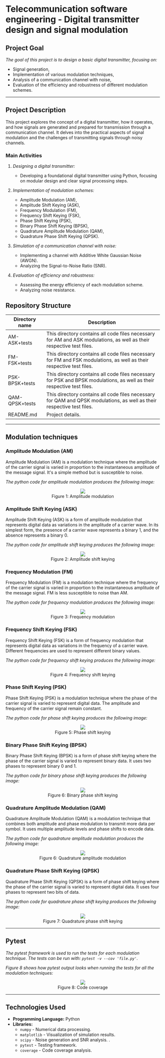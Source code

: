 # Telecommunication software engineering - Digital transmitter design and signal modulation

## Project Goal

*The goal of this project is to design a basic digital transmitter, focusing on:*  
- Signal generation,  
- Implementation of various modulation techniques,  
- Analysis of a communication channel with noise, 
- Evaluation of the efficiency and robustness of different modulation schemes.

---

## Project Description

This project explores the concept of a digital transmitter, how it operates, and how signals are generated and prepared for transmission through a communication channel. It delves into the practical aspects of signal modulation and the challenges of transmitting signals through noisy channels.

### Main Activities

1. *Designing a digital transmitter:* 
   - Developing a foundational digital transmitter using Python, focusing on modular design and clear signal processing steps.

2. *Implementation of modulation schemes:*
   - Amplitude Modulation (AM),
   - Amplitude Shift Keying (ASK),
   - Frequency Modulation (FM),
   - Frequency Shift Keying (FSK),
   - Phase Shift Keying (PSK),
   - Binary Phase Shift Keying (BPSK),
   - Quadrature Amplitude Modulation (QAM),
   - Quadrature Phase Shift Keying (QPSK).

3. *Simulation of a communication channel with noise:*  
   - Implementing a channel with Additive White Gaussian Noise (AWGN).  
   - Analyzing the Signal-to-Noise Ratio (SNR).

4. *Evaluation of efficiency and robustness:*
   - Assessing the energy efficiency of each modulation scheme.  
   - Analyzing noise resistance.

## Repository Structure

|Directory name|Description|
|--------------|-----------|
|AM-ASK+tests|This directory contains all code files necessary for AM and ASK modulations, as well as their respective test files.|
|FM-FSK+tests|This directory contains all code files necessary for FM and FSK modulations, as well as their respective test files.|
|PSK-BPSK+tests|This directory contains all code files necessary for PSK and BPSK modulations, as well as their respective test files.|
|QAM-QPSK+tests|This directory contains all code files necessary for QAM and QPSK modulations, as well as their respective test files.|
|README.md|Project details.|

---

## Modulation techniques

### Amplitude Modulation (AM)

Amplitude Modulation (AM) is a modulation technique where the amplitude of the carrier signal is varied in proportion to the instantaneous amplitude of the message signal. It's a simple method but is susceptible to noise.

*The python code for amplitude modulation produces the following image:*

<p align="center">
<img src=AM-ASK+tests/Images/AM_modulation.png>
<br>
Figure 1: Amplitude modulation
</p>

### Amplitude Shift Keying (ASK)

Amplitude Shift Keying (ASK) is a form of amplitude modulation that represents digital data as variations in the amplitude of a carrier wave. In its simplest form, the presence of a carrier wave represents a binary 1, and the absence represents a binary 0.

*The python code for amplitude shift keying produces the following image:*

<p align="center">
<img src=AM-ASK+tests/Images/ASK_modulation.png>
<br>
Figure 2: Amplitude shift keying
</p>

### Frequency Modulation (FM)

Frequency Modulation (FM) is a modulation technique where the frequency of the carrier signal is varied in proportion to the instantaneous amplitude of the message signal. FM is less susceptible to noise than AM.

*The python code for frequency modulation produces the following image:*

<p align="center">
<img src=FM-FSK+tests/Images/FM_modulation.png>
<br>
Figure 3: Frequency modulation
</p>

### Frequency Shift Keying (FSK)

Frequency Shift Keying (FSK) is a form of frequency modulation that represents digital data as variations in the frequency of a carrier wave. Different frequencies are used to represent different binary values.

*The python code for frequency shift keying produces the following image:*

<p align="center">
<img src=FM-FSK+tests/Images/FSK_modulation.png>
<br>
Figure 4: Frequency shift keying
</p>

### Phase Shift Keying (PSK)

Phase Shift Keying (PSK) is a modulation technique where the phase of the carrier signal is varied to represent digital data. The amplitude and frequency of the carrier signal remain constant.

*The python code for phase shift keying produces the following image:*

<p align="center">
<img src=PSK-BPSK+tests/Images/PSK_modulation.png>
<br>
Figure 5: Phase shift keying
</p>

### Binary Phase Shift Keying (BPSK)

Binary Phase Shift Keying (BPSK) is a form of phase shift keying where the phase of the carrier signal is varied to represent binary data. It uses two phases to represent binary 0 and 1.

*The python code for binary phase shift keying produces the following image:*

<p align="center">
<img src=PSK-BPSK+tests/Images/BPSK_modulation.png>
<br>
Figure 6: Binary phase shift keying
</p>

### Quadrature Amplitude Modulation (QAM)

Quadrature Amplitude Modulation (QAM) is a modulation technique that combines both amplitude and phase modulation to transmit more data per symbol. It uses multiple amplitude levels and phase shifts to encode data.

*The python code for quadrature amplitude modulation produces the following image:*

<p align="center">
<img src=QAM-QPSK+tests/Images/QAM_modulation.png>
<br>
Figure 6: Quadrature amplitude modulation
</p>

### Quadrature Phase Shift Keying (QPSK)

Quadrature Phase Shift Keying (QPSK) is a form of phase shift keying where the phase of the carrier signal is varied to represent digital data. It uses four phases to represent two bits of data.

*The python code for quadrature phase shift keying produces the following image:*

<p align="center">
<img src=QAM-QPSK+tests/Images/QPSK_modulation.png>
<br>
Figure 7: Quadrature phase shift keying
</p>

---

## Pytest

*The pytest framework is used to run the tests for each modulation technique. The tests can be run with: `pytest -v --cov 'file.py'`.*

*Figure 8 shows how pytest output looks when running the tests for all the modulation techniques:*

<p align="center">
<img src=Images/Main_coverage.png>
<br>
Figure 8: Code coverage
</p>

---

## Technologies Used

- **Programming Language:** Python  
- **Libraries:**  
  - `numpy` - Numerical data processing.  
  - `matplotlib` - Visualization of simulation results.  
  - `scipy` - Noise generation and SNR analysis. .
  - `pytest` - Testing framework.
  - `coverage` - Code coverage analysis.

